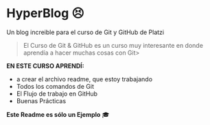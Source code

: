 # HyperBlog :persevere:
Un blog increible para el curso de Git y GitHub de Platzi
> El Curso de Git & GitHub es un curso muy interesante en donde aprendía a hacer muchas cosas con Git>

**EN ESTE CURSO APRENDÍ:**
- a crear el archivo readme, que estoy trabajando
- Todos los comandos de Git
- El Flujo de trabajo en GitHub
- Buenas Prácticas

**Este Readme es sólo un Ejemplo** 🎓
